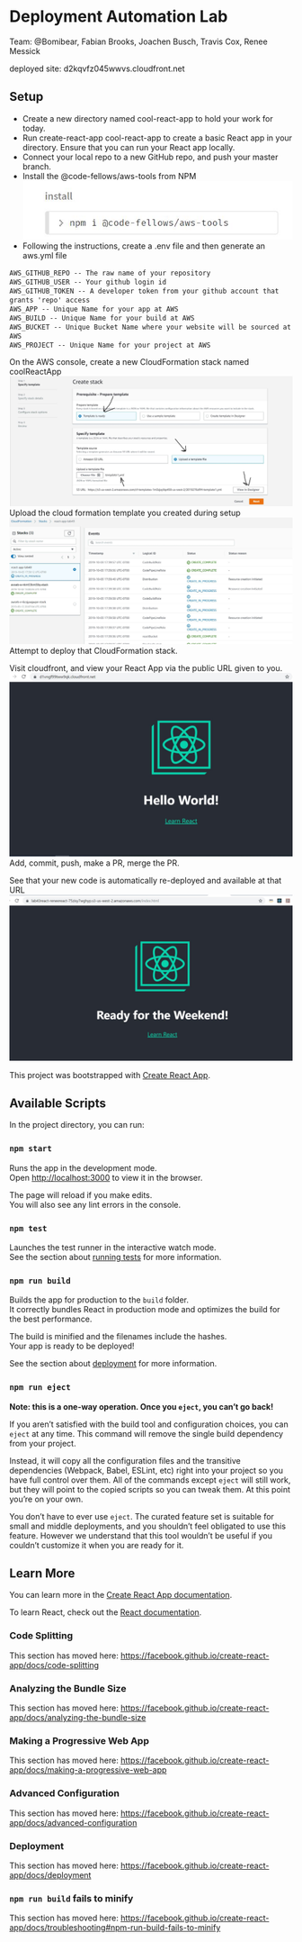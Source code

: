 # Deployment Automation Lab
Team: @Bomibear, Fabian Brooks, Joachen Busch, Travis Cox, Renee Messick

deployed site: 	d2kqvfz045wwvs.cloudfront.net
## Setup
- Create a new directory named cool-react-app to hold your work for today.
- Run create-react-app cool-react-app to create a basic React app in your directory.
Ensure that you can run your React app locally.
- Connect your local repo to a new GitHub repo, and push your master branch.
- Install the @code-fellows/aws-tools from NPM
![npm install](resources/npmInstall.JPG)
- Following the instructions, create a .env file and then generate an aws.yml file

```AWS_GITHUB_URL -- The URL to the repository at github containing your application
AWS_GITHUB_REPO -- The raw name of your repository
AWS_GITHUB_USER -- Your github login id
AWS_GITHUB_TOKEN -- A developer token from your github account that grants 'repo' access
AWS_APP -- Unique Name for your app at AWS
AWS_BUILD -- Unique Name for your build at AWS
AWS_BUCKET -- Unique Bucket Name where your website will be sourced at AWS
AWS_PROJECT -- Unique Name for your project at AWS
```

On the AWS console, create a new CloudFormation stack named coolReactApp
![cloud stack 1](resources/step-1-template-1.JPG)
Upload the cloud formation template you created during setup
![build in progress](resources/BuildInProgress.JPG)
Attempt to deploy that CloudFormation stack.

Visit cloudfront, and view your React App via the public URL given to you.
![success](resources/helloWorld.JPG)
Add, commit, push, make a PR, merge the PR.

See that your new code is automatically re-deployed and available at that URL
![npm install](resources/success.JPG)


This project was bootstrapped with [Create React App](https://github.com/facebook/create-react-app).

## Available Scripts

In the project directory, you can run:

### `npm start`

Runs the app in the development mode.<br />
Open [http://localhost:3000](http://localhost:3000) to view it in the browser.

The page will reload if you make edits.<br />
You will also see any lint errors in the console.

### `npm test`

Launches the test runner in the interactive watch mode.<br />
See the section about [running tests](https://facebook.github.io/create-react-app/docs/running-tests) for more information.

### `npm run build`

Builds the app for production to the `build` folder.<br />
It correctly bundles React in production mode and optimizes the build for the best performance.

The build is minified and the filenames include the hashes.<br />
Your app is ready to be deployed!

See the section about [deployment](https://facebook.github.io/create-react-app/docs/deployment) for more information.

### `npm run eject`

**Note: this is a one-way operation. Once you `eject`, you can’t go back!**

If you aren’t satisfied with the build tool and configuration choices, you can `eject` at any time. This command will remove the single build dependency from your project.

Instead, it will copy all the configuration files and the transitive dependencies (Webpack, Babel, ESLint, etc) right into your project so you have full control over them. All of the commands except `eject` will still work, but they will point to the copied scripts so you can tweak them. At this point you’re on your own.

You don’t have to ever use `eject`. The curated feature set is suitable for small and middle deployments, and you shouldn’t feel obligated to use this feature. However we understand that this tool wouldn’t be useful if you couldn’t customize it when you are ready for it.

## Learn More

You can learn more in the [Create React App documentation](https://facebook.github.io/create-react-app/docs/getting-started).

To learn React, check out the [React documentation](https://reactjs.org/).

### Code Splitting

This section has moved here: https://facebook.github.io/create-react-app/docs/code-splitting

### Analyzing the Bundle Size

This section has moved here: https://facebook.github.io/create-react-app/docs/analyzing-the-bundle-size

### Making a Progressive Web App

This section has moved here: https://facebook.github.io/create-react-app/docs/making-a-progressive-web-app

### Advanced Configuration

This section has moved here: https://facebook.github.io/create-react-app/docs/advanced-configuration

### Deployment

This section has moved here: https://facebook.github.io/create-react-app/docs/deployment

### `npm run build` fails to minify

This section has moved here: https://facebook.github.io/create-react-app/docs/troubleshooting#npm-run-build-fails-to-minify
